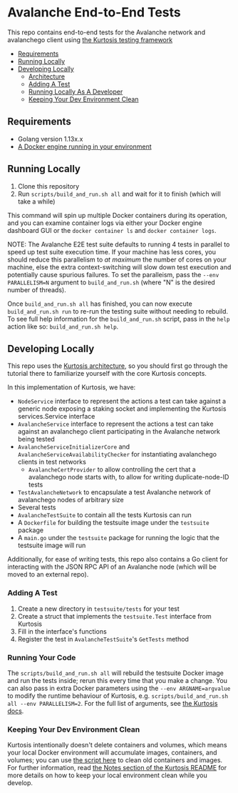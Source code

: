 Avalanche End-to-End Tests
====================
This repo contains end-to-end tests for the Avalanche network and avalanchego client using [the Kurtosis testing framework](https://github.com/kurtosis-tech/kurtosis-docs)

* [Requirements](#requirements)
* [Running Locally](#running-locally)
* [Developing Locally](#developing-locally)
    * [Architecture](#architecture)
    * [Adding A Test](#adding-a-test)
    * [Running Locally As A Developer](#running-locally-as-a-developer)
    * [Keeping Your Dev Environment Clean](#keeping-your-dev-environment-clean)

Requirements
------------
* Golang version 1.13x.x
* [A Docker engine running in your environment](https://docs.docker.com/engine/install/)

Running Locally
---------------
1. Clone this repository
1. Run `scripts/build_and_run.sh all` and wait for it to finish (which will take a while)

This command will spin up multiple Docker containers during its operation, and you can examine container logs via either your Docker engine dashboard GUI or the `docker container ls` and `docker container logs`.

NOTE: The Avalanche E2E test suite defaults to running 4 tests in parallel to speed up test suite execution time. If your machine has less cores, you should reduce this parallelism to _at maximum_ the number of cores on your machine, else the extra context-switching will slow down test execution and potentially cause spurious failures. To set the paralleism, pass the `--env PARALLELISM=N` argument to `build_and_run.sh` (where "N" is the desired number of threads).

Once `build_and_run.sh all` has finished, you can now execute `build_and_run.sh run` to re-run the testing suite without needing to rebuild. To see full help information for the `build_and_run.sh` script, pass in the `help` action like so: `build_and_run.sh help`.

Developing Locally
------------------
This repo uses the [Kurtosis architecture](https://github.com/kurtosis-tech/kurtosis-docs), so you should first go through the tutorial there to familiarize yourself with the core Kurtosis concepts.

In this implementation of Kurtosis, we have:
* `NodeService` interface to represent the actions a test can take against a generic node exposing a staking socket and implementing the Kurtosis services.Service interface
* `AvalancheService` interface to represent the actions a test can take against an avalanchego client participating in the Avalanche network being tested
* `AvalancheServiceInitializerCore` and `AvalancheServiceAvailabilityChecker` for instantiating avalanchego clients in test networks
    * `AvalancheCertProvider` to allow controlling the cert that a avalanchego node starts with, to allow for writing duplicate-node-ID tests
* `TestAvalancheNetwork` to encapsulate a test Avalanche network of avalanchego nodes of arbitrary size
* Several tests
* `AvalancheTestSuite` to contain all the tests Kurtosis can run
* A `Dockerfile` for building the testsuite image under the `testsuite` package
* A `main.go` under the `testsuite` package for running the logic that the testsuite image will run

Additionally, for ease of writing tests, this repo also contains a Go client for interacting with the JSON RPC API of an Avalanche node (which will be moved to an external repo).

### Adding A Test
1. Create a new directory in `testsuite/tests` for your test
2. Create a struct that implements the `testsuite.Test` interface from Kurtosis
3. Fill in the interface's functions
4. Register the test in `AvalancheTestSuite`'s `GetTests` method

### Running Your Code
The `scripts/build_and_run.sh all` will rebuild the testsuite Docker image and run the tests inside; rerun this every time that you make a change. You can also pass in extra Docker parameters using the `--env ARGNAME=argvalue` to modify the runtime behaviour of Kurtosis, e.g. `scripts/build_and_run.sh all --env PARALLELISM=2`. For the full list of arguments, see [the Kurtosis docs](https://github.com/kurtosis-tech/kurtosis-docs#details-1).

### Keeping Your Dev Environment Clean
Kurtosis intentionally doesn't delete containers and volumes, which means your local Docker environment will accumulate images, containers, and volumes; you can use [the script here](./scripts/clean_docker_environment.sh) to clean old containers and images. For further information, read [the Notes section of the Kurtosis README](https://github.com/kurtosis-tech/kurtosis-docs#abnormal-exit) for more details on how to keep your local environment clean while you develop.
